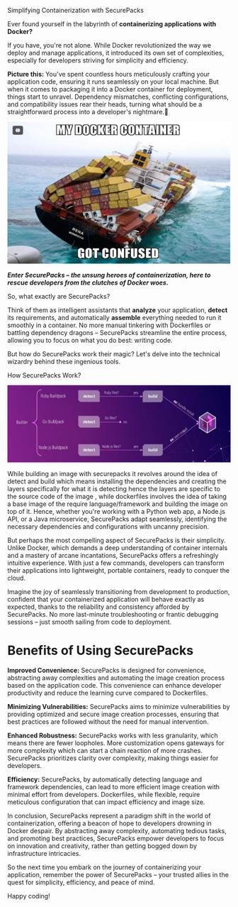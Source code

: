 ﻿Simplifying Containerization with SecurePacks

Ever found yourself in the labyrinth of **containerizing applications with Docker?**

If you have, you're not alone. While Docker revolutionized the way we deploy and manage applications, it introduced its own set of complexities, especially for developers striving for simplicity and efficiency.

**Picture this:** You've spent countless hours meticulously crafting your application code, ensuring it runs seamlessly on your local machine. But when it comes to packaging it into a Docker container for deployment, things start to unravel. Dependency mismatches, conflicting configurations, and compatibility issues rear their heads, turning what should be a straightforward process into a developer's nightmare.🥹

![](Aspose.Words.1cbb75a5-c5f9-410b-b306-4fa140fa13be.001.jpeg)

***Enter SecurePacks – the unsung heroes of containerization, here to rescue developers from the clutches of Docker woes.***

So, what exactly are SecurePacks?

 Think of them as intelligent assistants that **analyze** your application, **detect** its requirements, and automatically **assemble** everything needed to run it smoothly in a container. No more manual tinkering with Dockerfiles or battling dependency dragons – SecurePacks streamline the entire process, allowing you to focus on what you do best: writing code. 

But how do SecurePacks work their magic? Let's delve into the technical wizardry behind these ingenious tools.

How SecurePacks Work?

![](Aspose.Words.1cbb75a5-c5f9-410b-b306-4fa140fa13be.002.jpeg)

While building an image with securepacks it revolves around the idea of detect and build which means installing the dependencies and creating the layers specifically for what it is detecting hence the layers are specific to the source code of the image , while dockerfiles involves the idea of taking a base image of the require language/framework and building the image on top of it. Hence, whether you're working with a Python web app, a Node.js API, or a Java microservice, SecurePacks adapt seamlessly, identifying the necessary dependencies and configurations with uncanny precision. 

But perhaps the most compelling aspect of SecurePacks is their simplicity. Unlike Docker, which demands a deep understanding of container internals and a mastery of arcane incantations, SecurePacks offers a refreshingly intuitive experience. With just a few commands, developers can transform their applications into lightweight, portable containers, ready to conquer the cloud. 

Imagine the joy of seamlessly transitioning from development to production, confident that your containerized application will behave exactly as expected, thanks to the reliability and consistency afforded by SecurePacks. No more last-minute troubleshooting or frantic debugging sessions – just smooth sailing from code to deployment. 

# Benefits of Using SecurePacks

**Improved Convenience:** SecurePacks is designed for convenience, abstracting away complexities and automating the image creation process based on the application code. This convenience can enhance developer productivity and reduce the learning curve compared to Dockerfiles. 

**Minimizing Vulnerabilities:** SecurePacks aims to minimize vulnerabilities by providing optimized and secure image creation processes, ensuring that best practices are followed without the need for manual intervention. 

**Enhanced Robustness:** SecurePacks works with less granularity, which means there are fewer loopholes. More customization opens gateways for more complexity which can start a chain reaction of more crashes. SecurePacks prioritizes clarity over complexity, making things easier for developers.  

**Efficiency:** SecurePacks, by automatically detecting language and framework dependencies, can lead to more efficient image creation with minimal effort from developers. Dockerfiles, while flexible, require meticulous configuration that can impact efficiency and image size. 

In conclusion, SecurePacks represent a paradigm shift in the world of containerization, offering a beacon of hope to developers drowning in Docker despair. By abstracting away complexity, automating tedious tasks, and promoting best practices, SecurePacks empower developers to focus on innovation and creativity, rather than getting bogged down by infrastructure intricacies. 

So the next time you embark on the journey of containerizing your application, remember the power of SecurePacks – your trusted allies in the quest for simplicity, efficiency, and peace of mind.

Happy coding!
